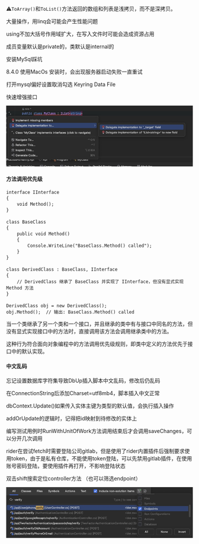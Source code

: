 ⚠️`ToArray()`和`ToList()`方法返回的数组和列表是浅拷贝，而不是深拷贝。

大量操作，用linq会可能会产生性能问题



using不加大括号作用域扩大，在写入文件时可能会造成资源占用



成员变量默认是private的，类默认是internal的



安装MySql踩坑

8.4.0 使用MacOs 安装时，会出现服务器启动失败一直重试

打开mysql偏好设置取消勾选 Keyring Data File



快速增强接口

![WeChat39b18a434080e174de7a0e887ec5c84f](./../img/WeChat39b18a434080e174de7a0e887ec5c84f.jpg)



#### 方法调用优先级

```
interface IInterface
{
    void Method();
}

class BaseClass
{
    public void Method()
    {
        Console.WriteLine("BaseClass.Method() called");
    }
}

class DerivedClass : BaseClass, IInterface
{
    // DerivedClass 继承了 BaseClass 并实现了 IInterface，但没有显式实现 Method 方法
}

DerivedClass obj = new DerivedClass();
obj.Method();  // 输出: BaseClass.Method() called
```

当一个类继承了另一个类和一个接口，并且继承的类中有与接口中同名的方法，但没有显式实现接口中的方法时，直接调用该方法会调用继承类中的方法。

这种行为符合面向对象编程中的方法调用优先级规则，即类中定义的方法优先于接口中的默认实现。



#### 中文乱码

忘记设置数据库字符集导致DbUp插入脚本中文乱码，修改后仍乱码

在ConnectionString后添加Charset=utf8mb4，脚本插入中文正常



dbContext.Update()如果传入实体主键为类型的默认值，会执行插入操作

addOrUpdate的逻辑时，记得把id映射到待修改的实体上



编写测试用例时RunWithUnitOfWork方法调用结束后才会调用saveChanges，可以分开几次调用



rider在尝试fetch时需要登陆公司gitlab，但是使用了rider内置插件后强制要求使用token，由于是私有仓库，不能使用token登陆，可以先禁用gitlab插件，在使用账号密码登陆，要使用插件再打开，不影响登陆状态



双击shift搜索定位controller方法 （也可以筛选endpoint）

![WeChat08ef4df18fab9fca1f4d360e5d7b9d21](../img/WeChat08ef4df18fab9fca1f4d360e5d7b9d21.jpg)
